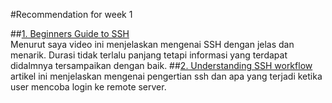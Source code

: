 #Recommendation for week 1

##[1. Beginners Guide to SSH](https://www.youtube.com/watch?v=qWKK_PNHnnA)<br>
Menurut saya video ini menjelaskan mengenai SSH dengan jelas dan menarik. Durasi tidak terlalu panjang tetapi informasi
yang terdapat didalmnya tersampaikan dengan baik.
##[2. Understanding SSH workflow](https://medium.com/@Magical_Mudit/understanding-ssh-workflow-66a0e8d4bf65)<br>
artikel ini menjelaskan mengenai pengertian ssh dan apa yang terjadi ketika user mencoba login ke remote server.
